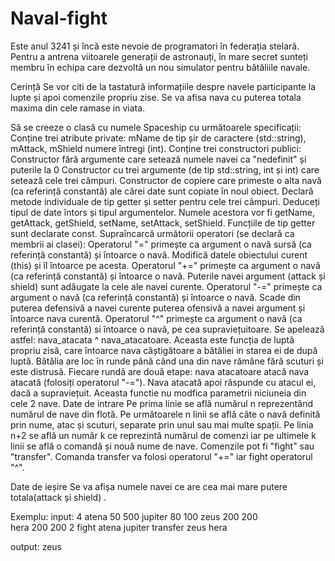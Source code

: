 # Naval-fight
Este anul 3241 și încă este nevoie de programatori în federația stelară. Pentru a antrena viitoarele generații de astronauți, în mare secret sunteți membru în echipa care dezvoltă un nou simulator pentru bătăliile navale.

Cerință
Se vor citi de la tastatură informațiile despre navele participante la lupte și apoi comenzile propriu zise. Se va afisa nava cu puterea totala maxima din cele ramase in viata.

Să se creeze o clasă cu numele Spaceship cu următoarele specificații:
Conține trei atribute private: mName de tip șir de caractere (std::string), mAttack, mShield numere întregi (int).
Conține trei constructori publici:
Constructor fără argumente care setează numele navei ca "nedefinit" și puterile la 0
Constructor cu trei argumente (de tip std::string, int și int) care setează cele trei câmpuri.
Constructor de copiere care primeste o alta navă (ca referință constantă) ale cărei date sunt copiate în noul obiect. 
Declară metode individuale de tip getter și setter pentru cele trei câmpuri. Deduceți tipul de date întors și tipul argumentelor. Numele acestora vor fi getName, getAttack, getShield, setName, setAttack, setShield. Funcțiile de tip getter sunt declarate const.
Supraîncarcă următorii operatori (se declară ca membrii ai clasei):
Operatorul "=" primește ca argument o navă sursă (ca referință constantă) și întoarce o navă. Modifică datele obiectului curent (this) și îl întoarce pe acesta.
Operatorul "+=" primește ca argument o navă (ca referință constantă) și întoarce o navă. Puterile navei argument (attack și shield) sunt adăugate la cele ale navei curente.
Operatorul "-=" primește ca argument o navă (ca referință constantă) și întoarce o navă. Scade din puterea defensivă a navei curente puterea ofensivă a navei argument și întoarce nava curentă.
Operatorul "^" primește ca argument o navă (ca referință constantă) si întoarce o navă, pe cea supraviețuitoare. Se apelează astfel:  nava_atacata ^ nava_atacatoare. Aceasta este funcția de luptă propriu zisă, care întoarce nava câștigătoare a bătăliei in starea ei de după luptă. Bătălia are loc în runde până când una din nave rămâne fără scuturi și este distrusă. Fiecare rundă are două etape: nava atacatoare atacă nava atacată (folosiți operatorul "-="). Nava atacată apoi răspunde cu atacul ei, dacă a supraviețuit. Aceasta functie nu modfica parametrii niciuneia din cele 2 nave.
Date de intrare
Pe prima linie se află numărul n reprezentând numărul de nave din flotă. Pe următoarele n linii se află câte o navă definită prin nume, atac și scuturi, separate prin unul sau mai multe spații. Pe linia n+2 se află un număr k ce reprezintă numărul de comenzi iar pe ultimele k linii se află o comandă și nouă nume de nave. Comenzile pot fi "fight" sau "transfer". Comanda transfer va folosi operatorul "+=" iar fight operatorul "^".

Date de ieșire
Se va afișa numele navei ce are cea mai mare putere totala(attack și shield) .

Exemplu:
input:
4
atena 50 500
jupiter 80 100 
zeus 200 200  
hera 200 200
2
fight atena jupiter 
transfer zeus hera

output:
zeus
